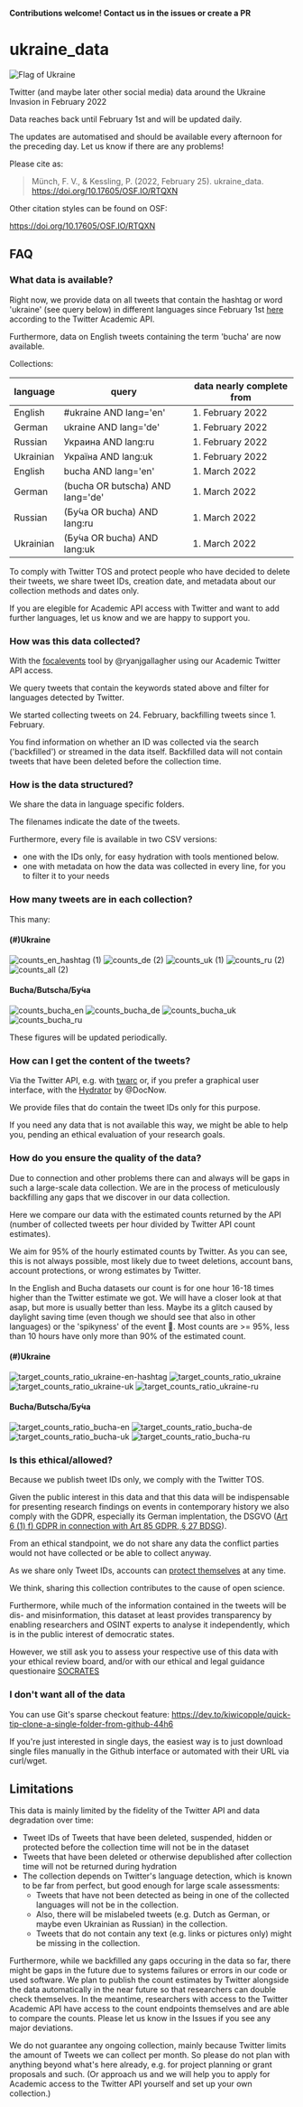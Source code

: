 **Contributions welcome! Contact us in the issues or create a PR**

# ukraine_data

![Flag of Ukraine](https://upload.wikimedia.org/wikipedia/commons/thumb/4/49/Flag_of_Ukraine.svg/320px-Flag_of_Ukraine.svg.png)

Twitter (and maybe later other social media) data around the Ukraine Invasion in February 2022

Data reaches back until February 1st and will be updated daily.

The updates are automatised and should be available every afternoon for the preceding day. Let us know if there are any problems!

Please cite as:

> Münch, F. V., & Kessling, P. (2022, February 25). ukraine_data. https://doi.org/10.17605/OSF.IO/RTQXN

Other citation styles can be found on OSF:

<https://doi.org/10.17605/OSF.IO/RTQXN>

## FAQ

### What data is available?

Right now, we provide data on all tweets that contain the hashtag or word 'ukraine' (see query below) in different languages since February 1st [here](Twitter/) according to the Twitter Academic API.

Furthermore, data on English tweets containing the term 'bucha' are now available.

Collections:

| language                               | query                              | data nearly complete from    |
| -------------------------------------- | ---------------------------------- | ---------------------------- |
| English                                |  #ukraine AND lang='en'            | 1. February 2022             |
| German                                 |  ukraine AND lang='de'             | 1. February 2022             |
| Russian                                |  Украина AND lang:ru               | 1. February 2022             |
| Ukrainian                              |  Україна AND lang:uk               | 1. February 2022             |
| English                                |  bucha AND lang='en'               | 1. March 2022                |
| German                                 |  (bucha OR butscha) AND lang='de'  | 1. March 2022                |
| Russian                                |  (Бу́ча OR bucha) AND lang:ru       | 1. March 2022                |
| Ukrainian                              |  (Бу́ча OR bucha) AND lang:uk       | 1. March 2022                |


To comply with Twitter TOS and protect people who have decided to delete their tweets, we share tweet IDs, creation date, and metadata about our collection methods and dates only.

If you are elegible for Academic API access with Twitter and want to add further languages, let us know and we are happy to support you.

### How was this data collected?

With the [focalevents](https://github.com/ryanjgallagher/focalevents) tool by @ryanjgallagher using our Academic Twitter API access.

We query tweets that contain the keywords stated above and filter for languages detected by Twitter.

We started collecting tweets on 24. February, backfilling tweets since 1. February.

You find information on whether an ID was collected via the search ('backfilled') or streamed in the data itself. Backfilled data will not contain tweets that have been deleted before the collection time.

### How is the data structured?

We share the data in language specific folders.

The filenames indicate the date of the tweets.

Furthermore, every file is available in two CSV versions:

* one with the IDs only, for easy hydration with tools mentioned below.
* one with metadata on how the data was collected in every line, for you to filter it to your needs

### How many tweets are in each collection?

This many:

#### (\#)Ukraine

![counts_en_hashtag (1)](https://user-images.githubusercontent.com/8951994/157707823-c072c965-9ee3-4fd0-8304-1e144eebd85b.png)
![counts_de (2)](https://user-images.githubusercontent.com/8951994/157707495-280d8925-94e8-4b64-a33c-c715b76f9dd4.png)
![counts_uk (1)](https://user-images.githubusercontent.com/8951994/157707739-8aa1bb4e-0c53-45bd-973f-ef244fbdad3f.png)
![counts_ru (2)](https://user-images.githubusercontent.com/8951994/157707219-451b90de-cd36-4c6c-9cc7-69b9239be3b7.png)
![counts_all (2)](https://user-images.githubusercontent.com/8951994/157707084-d8766e31-a43d-42a7-bda5-0851e6040a53.png)

#### Bucha/Butscha/Бу́ча

![counts_bucha_en](https://user-images.githubusercontent.com/8951994/163465221-e515eedf-dc6c-456b-835c-8ff1c3bd691c.png)
![counts_bucha_de](https://user-images.githubusercontent.com/8951994/163465234-5a6b25d4-76c5-4a45-aeb2-2209aa0c1c5e.png)
![counts_bucha_uk](https://user-images.githubusercontent.com/8951994/163465249-d6994f5b-a361-4424-8590-9369b4e4e8b1.png)
![counts_bucha_ru](https://user-images.githubusercontent.com/8951994/163465252-207f1d0d-1f9d-4215-910e-9d93c6a06be9.png)

These figures will be updated periodically.

### How can I get the content of the tweets?

Via the Twitter API, e.g. with [twarc](https://twarc-project.readthedocs.io/en/latest/twarc2_en_us/#hydrate) or, if you prefer a graphical user interface, with the [Hydrator](https://github.com/DocNow/hydrator) by @DocNow.

We provide files that do contain the tweet IDs only for this purpose.

If you need any data that is not available this way, we might be able to help you, pending an ethical evaluation of your research goals.

### How do you ensure the quality of the data?

Due to connection and other problems there can and always will be gaps in such a large-scale data collection. We are in the process of meticulously backfilling any gaps that we discover in our data collection.

Here we compare our data with the estimated counts returned by the API (number of collected tweets per hour divided by Twitter API count estimates).

We aim for 95% of the hourly estimated counts by Twitter. As you can see, this is not always possible, most likely due to tweet deletions, account bans, account protections, or wrong estimates by Twitter.

In the English and Bucha datasets our count is for one hour 16-18 times higher than the Twitter estimate we got. We will have a closer look at that asap, but more is usually better than less. Maybe its a glitch caused by daylight saving time (even though we should see that also in other languages) or the 'spikyness' of the event 🤷. Most counts are >= 95%, less than 10 hours have only more than 90% of the estimated count.

#### (\#)Ukraine

![target_counts_ratio_ukraine-en-hashtag](https://user-images.githubusercontent.com/8951994/157718253-e40451d8-bdd3-48e6-bfb6-e46106397275.png)
![target_counts_ratio_ukraine](https://user-images.githubusercontent.com/8951994/157718292-60642ecc-8443-4762-9204-87fceac135d3.png)
![target_counts_ratio_ukraine-uk](https://user-images.githubusercontent.com/8951994/157718338-99d88bd2-7bc3-4c3f-ad9d-9e0cf5545a36.png)
![target_counts_ratio_ukraine-ru](https://user-images.githubusercontent.com/8951994/157718371-ce2748b3-3406-4381-bf9c-da1b9ad115b6.png)

#### Bucha/Butscha/Бу́ча

![target_counts_ratio_bucha-en](https://user-images.githubusercontent.com/8951994/163465293-fd457b95-d64b-4664-bfb5-a1549fb1987b.png)
![target_counts_ratio_bucha-de](https://user-images.githubusercontent.com/8951994/163465305-b6759f0e-2e7d-4190-a00d-05c3795b3f18.png)
![target_counts_ratio_bucha-uk](https://user-images.githubusercontent.com/8951994/163465321-79757285-2065-476c-8d39-be2834e9aced.png)
![target_counts_ratio_bucha-ru](https://user-images.githubusercontent.com/8951994/163465334-04f5ff6d-bdc5-4e32-9cab-8b2b07ba6a9d.png)


### Is this ethical/allowed?

Because we publish tweet IDs only, we comply with the Twitter TOS.

Given the public interest in this data and that this data will be indispensable for presenting research findings on events in contemporary history we also comply with the GDPR, especially its German implentation, the DSGVO ([Art 6 (1) f) GDPR in connection with Art 85 GDPR, § 27 BDSG](https://leibniz-hbi.github.io/socrates/#41-legal-gdpr-and-the-german-federal-data-protection-act)).

From an ethical standpoint, we do not share any data the conflict parties would not have collected or be able to collect anyway.

As we share only Tweet IDs, accounts can [protect themselves](https://twitter.com/TwitterSafety/status/1496698664747687942?ref_src=twsrc%5Etfw%7Ctwcamp%5Etweetembed%7Ctwterm%5E1496698664747687942%7Ctwgr%5E%7Ctwcon%5Es1_&ref_url=https%3A%2F%2Fwww.tagesschau.de%2Fausland%2Famerika%2Fsocial-media-sicherheit-ukraine-101.html) at any time.

We think, sharing this collection contributes to the cause of open science.

Furthermore, while much of the information contained in the tweets will be dis- and misinformation, this dataset at least provides transparency by enabling researchers and OSINT experts to analyse it independently, which is in the public interest of democratic states.

However, we still ask you to assess your respective use of this data with your ethical review board, and/or with our ethical and legal guidance questionaire [SOCRATES](<https://leibniz-hbi.github.io/socrates/#41-legal-gdpr-and-the-german-federal-data-protection-act>)

### I don't want all of the data

You can use Git's sparse checkout feature: https://dev.to/kiwicopple/quick-tip-clone-a-single-folder-from-github-44h6

If you're just interested in single days, the easiest way is to just download single files manually in the Github interface or automated with their URL via curl/wget.

## Limitations

This data is mainly limited by the fidelity of the Twitter API and data degradation over time:

* Tweet IDs of Tweets that have been deleted, suspended, hidden or protected before the collection time will not be in the dataset
* Tweets that have been deleted or otherwise depublished after collection time will not be returned during hydration
* The collection depends on Twitter's language detection, which is known to be far from perfect, but good enough for large scale assessments:
  * Tweets that have not been detected as being in one of the collected languages will not be in the collection.
  * Also, there will be mislabeled tweets (e.g. Dutch as German, or maybe even Ukrainian as Russian) in the collection.
  * Tweets that do not contain any text (e.g. links or pictures only) might be missing in the collection.

Furthermore, while we backfilled any gaps occuring in the data so far, there might be gaps in the future due to systems failures or errors in our code or used software. We plan to publish the count estimates by Twitter alongside the data automatically in the near future so that researchers can double check themselves. In the meantime, researchers with access to the Twitter Academic API have access to the count endpoints themselves and are able to compare the counts. Please let us know in the Issues if you see any major deviations.

We do not guarantee any ongoing collection, mainly because Twitter limits the amount of Tweets we can collect per month. So please do not plan with anything beyond what's here already, e.g. for project planning or grant proposals and such. (Or approach us and we will help you to apply for Academic access to the Twitter API yourself and set up your own collection.)
